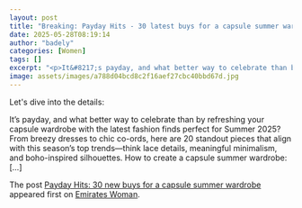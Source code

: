 ```yaml
---
layout: post
title: "Breaking: Payday Hits - 30 latest buys for a capsule summer wardrobe"
date: 2025-05-28T08:19:14
author: "badely"
categories: [Women]
tags: []
excerpt: "<p>It&#8217;s payday, and what better way to celebrate than by refreshing your capsule wardrobe with the latest fashion finds perfect for Summer 2025?"
image: assets/images/a788d04bcd8c2f16aef27cbc40bbd67d.jpg
---
```


Let's dive into the details: <p>It&#8217;s payday, and what better way to celebrate than by refreshing your capsule wardrobe with the latest fashion finds perfect for Summer 2025? From breezy dresses to chic co-ords, here are 20 standout pieces that align with this season&#8217;s top trends—think lace details, meaningful minimalism, and boho-inspired silhouettes. How to create a capsule summer wardrobe: [&#8230;]</p>
<p>The post <a href="https://emirateswoman.com/payday-hits-30-new-buys-for-a-capsule-summer-wardrobe/" rel="nofollow">Payday Hits: 30 new buys for a capsule summer wardrobe</a> appeared first on <a href="https://emirateswoman.com" rel="nofollow">Emirates Woman</a>.</p>

